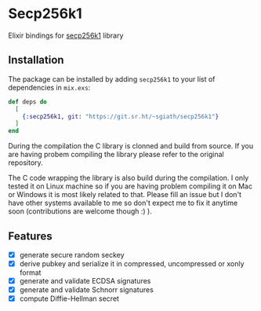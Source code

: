 # Secp256k1

Elixir bindings for [secp256k1](https://github.com/bitcoin-core/secp256k1) library

## Installation

The package can be installed by adding `secp256k1` to your list of dependencies in `mix.exs`:

```elixir
def deps do
  [
    {:secp256k1, git: "https://git.sr.ht/~sgiath/secp256k1"}
  ]
end
```

During the compilation the C library is clonned and build from source. If you are having probem
compiling the library please refer to the original repository.

The C code wrapping the library is also build during the compilation. I only tested it on Linux
machine so if you are having problem compiling it on Mac or Windows it is most likely related to
that. Please fill an issue but I don't have other systems available to me so don't expect me to
fix it anytime soon (contributions are welcome though :) ).

## Features

- [x] generate secure random seckey
- [x] derive pubkey and serialize it in compressed, uncompressed or xonly format
- [x] generate and validate ECDSA signatures
- [x] generate and validate Schnorr signatures
- [x] compute Diffie-Hellman secret
